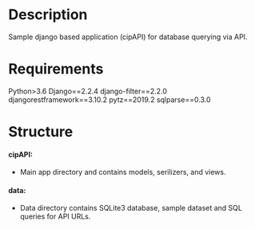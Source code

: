 # Description
Sample django based application (cipAPI) for database querying via API.

# Requirements
Python>3.6
Django==2.2.4
django-filter==2.2.0
djangorestframework==3.10.2
pytz==2019.2
sqlparse==0.3.0

# Structure
#### cipAPI: ####
- Main app directory and contains models, serilizers, and views.

#### data: ####
- Data directory contains SQLite3 database, sample dataset and SQL queries for API URLs.


